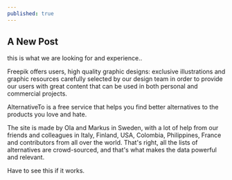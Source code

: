 ```yaml
---
published: true
---
```

## A New Post
this is what we are looking for and experience..

Freepik offers users, high quality graphic designs: exclusive illustrations and graphic resources carefully selected by our design team in order to provide our users with great content that can be used in both personal and commercial projects.

AlternativeTo is a free service that helps you find better alternatives to the products you love and hate.

The site is made by Ola and Markus in Sweden, with a lot of help from our friends and colleagues in Italy, Finland, USA, Colombia, Philippines, France and contributors from all over the world. That's right, all the lists of alternatives are crowd-sourced, and that's what makes the data powerful and relevant.

Have to see this if it works.
